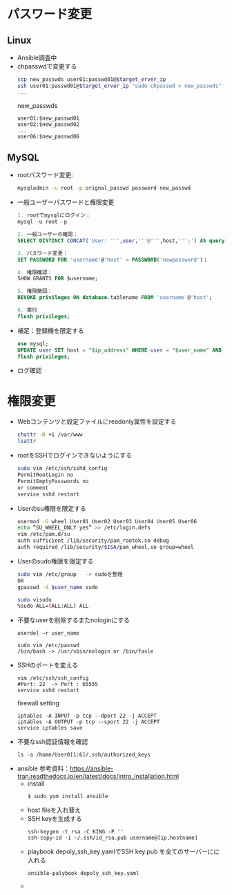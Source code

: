 # パスワード変更
## Linux
* Ansible調査中
* chpasswdで変更する
    ```bash
    scp new_passwds user01:passwd01@$target_erver_ip
    ssh user01:passwd01@$target_erver_ip "sudo chpasswd < new_passwds"
    ...
    ```
    new_passwds
    ```
    user01:$new_passwd01
    user02:$new_passwd02
    ...
    user06:$new_passwd06
    ```
## MySQL
*  rootパスワード変更:
    ```bash
    mysqladmin -u root -p orignal_passwd password new_passwd
    ```
* 一般ユーザーパスワードと権限変更
    ```SQL
    1. rootでmysqlにログイン：
    mysql -u root -p

    2. 一般ユーザーの確認：
    SELECT DISTINCT CONCAT('User: ''',user,'''@''',host,''';') AS query FROM mysql.user;

    3. パスワード変更：
    SET PASSWORD FOR 'username'@'host' = PASSWORD('newpassword')；

    4. 権限確認：
    SHOW GRANTS FOR $username;

    5. 権限撤回：
    REVOKE privileges ON database.tablename FROM 'username'@'host';

    6. 実行
    flush privileges;
    ```

* 補足：登録機を限定する
    ```SQL
    use mysql;
    UPDATE user SET host = "$ip_address" WHERE user = "$user_name" AND host = "%";
    flush privileges;
    ```
* ログ確認

## 
# 権限変更
* Webコンテンツと設定ファイルにreadonly属性を設定する
    ```bash
    chattr -R +i /var/www
    lsattr
    ```
* rootをSSHでログインできないようにする
    ```bash
    sudo vim /etc/ssh/sshd_config
    PermitRootLogin no
    PermitEmptyPasswords no
    or comment
    service sshd restart
    ```
* Userのsu権限を限定する
    ```bash
    usermod -G wheel User01 User02 User03 User04 User05 User06
    echo “SU_WHEEL_ONLY yes” >> /etc/login.defs
    vim /etc/pam.d/su
    auth sufficient /lib/security/pam_rootok.so debug
    auth required /lib/security/$ISA/pam_wheel.so group=wheel
    ```
* Userのsudo権限を限定する
    ```bash
    sudo vim /etc/group   -> sudoを整理
    OR
    gpasswd -d $user_name sudo

    sudo visudo
    %sudo ALL=(ALL:ALL) ALL
    ```
* 不要なuserを削除するまたnologinにする
    ```
    userdel –r user_name
    ```
    ```
    sudo vim /etc/passwd
    /bin/bash -> /usr/sbin/nologin or /bin/fasle
    ```
* SSHのポートを変える
    ```
    vim /etc/ssh/ssh_config
    #Port: 22  -> Port : 65535
    service sshd restart
    ```
    firewall setting
    ```
    iptables -A INPUT -p tcp --dport 22 -j ACCEPT
    iptables -A OUTPUT -p tcp --sport 22 -j ACCEPT
    service iptables save
    ```
* 不要なssh認証情報を確認
    ```
    ls -a /home/User0[1:6]/.ssh/authorized_keys
    ```
* ansible
参考資料：https://ansible-tran.readthedocs.io/en/latest/docs/intro_installation.html
    * install
        ```
        $ sudo yum install ansible
        ```
    * host fileを入れ替え
    * SSH keyを生成する
        ```
        ssh-keygen -t rsa -C KING -P ''
        ssh-copy-id -i ~/.ssh/id_rsa.pub username@[ip,hostname]
        ```
    * playbook depoly_ssh_key.yamlでSSH key.pub を全てのサーバーにに入れる
        ```
        ansible-palybook depoly_ssh_key.yaml
        ```
    * 
